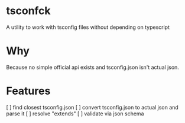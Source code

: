 # tsconfck

A utility to work with tsconfig files without depending on typescript

# Why

Because no simple official api exists and tsconfig.json isn't actual json.

# Features

[ ] find closest tsconfig.json
[ ] convert tsconfig.json to actual json and parse it
[ ] resolve "extends"
[ ] validate via json schema

